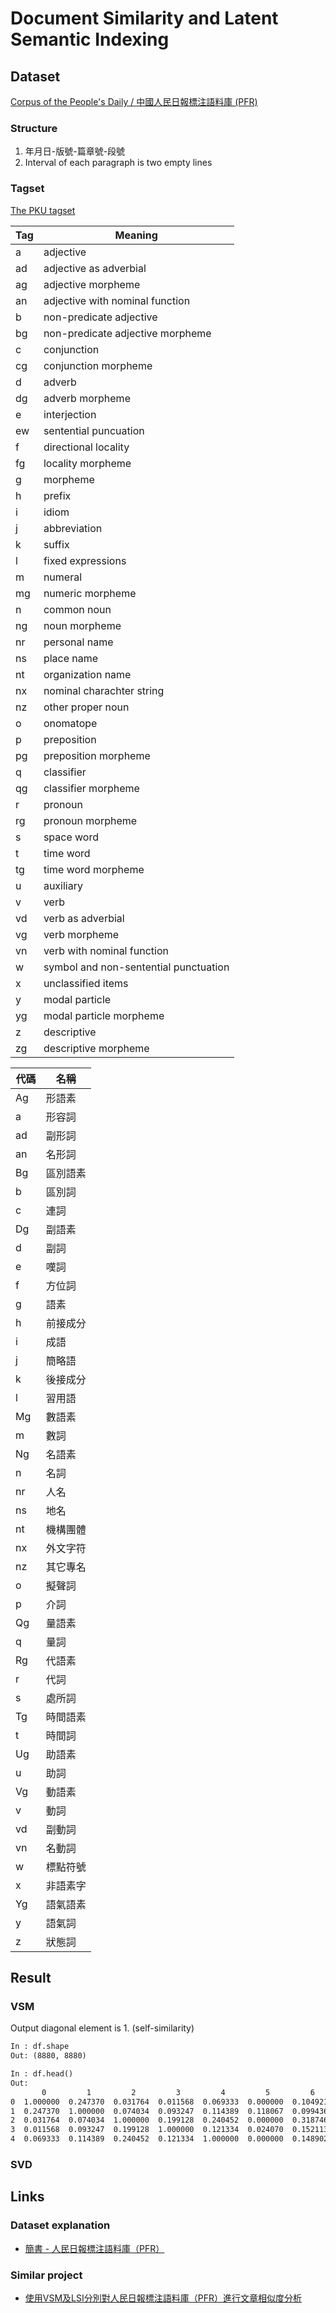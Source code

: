# Document Similarity and Latent Semantic Indexing

## Dataset

[Corpus of the People's Daily / 中國人民日報標注語料庫 (PFR)](http://dx.doi.org/10.18170/DVN/SEYRX5)

### Structure

1. 年月日-版號-篇章號-段號
2. Interval of each paragraph is two empty lines

### Tagset

[The PKU tagset](http://www.lancaster.ac.uk/fass/projects/corpus/babel/PKU_tagset.htm)

Tag|Meaning
---|---------
a  |adjective
ad |adjective as adverbial
ag |adjective morpheme
an |adjective with nominal function
b  |non-predicate adjective
bg |non-predicate adjective morpheme
c  |conjunction
cg |conjunction morpheme
d  |adverb
dg |adverb morpheme
e  |interjection
ew |sentential puncuation
f  |directional locality
fg |locality morpheme
g  |morpheme
h  |prefix
i  |idiom
j  |abbreviation
k  |suffix
l  |fixed expressions
m  |numeral
mg |numeric morpheme
n  |common noun
ng |noun morpheme
nr |personal name
ns |place name
nt |organization name
nx |nominal charachter string
nz |other proper noun
o  |onomatope
p  |preposition
pg |preposition morpheme
q  |classifier
qg |classifier morpheme
r  |pronoun
rg |pronoun morpheme
s  |space word
t  |time word
tg |time word morpheme
u  |auxiliary
v  |verb
vd |verb as adverbial
vg |verb morpheme
vn |verb with nominal function
w  |symbol and non-sentential punctuation
x  |unclassified items
y  |modal particle
yg |modal particle morpheme
z  |descriptive
zg |descriptive morpheme

代碼 |名稱
----|-----
Ag  |形語素
a   |形容詞
ad  |副形詞
an  |名形詞
Bg  |區別語素
b   |區別詞
c   |連詞
Dg  |副語素
d   |副詞
e   |嘆詞
f   |方位詞
g   |語素
h   |前接成分
i   |成語
j   |簡略語
k   |後接成分
l   |習用語
Mg  |數語素
m   |數詞
Ng  |名語素
n   |名詞
nr  |人名
ns  |地名
nt  |機構團體
nx  |外文字符
nz  |其它專名
o   |擬聲詞
p   |介詞
Qg  |量語素
q   |量詞
Rg  |代語素
r   |代詞
s   |處所詞
Tg  |時間語素
t   |時間詞
Ug  |助語素
u   |助詞
Vg  |動語素
v   |動詞
vd  |副動詞
vn  |名動詞
w   |標點符號
x   |非語素字
Yg  |語氣語素
y   |語氣詞
z   |狀態詞

## Result

### VSM

Output diagonal element is 1. (self-similarity)

```txt
In : df.shape
Out: (8880, 8880)

In : df.head()
Out:
       0         1         2         3         4         5         6     \
0  1.000000  0.247370  0.031764  0.011568  0.069333  0.000000  0.104921
1  0.247370  1.000000  0.074034  0.093247  0.114389  0.118067  0.099436
2  0.031764  0.074034  1.000000  0.199128  0.240452  0.000000  0.318746
3  0.011568  0.093247  0.199128  1.000000  0.121334  0.024070  0.152113
4  0.069333  0.114389  0.240452  0.121334  1.000000  0.000000  0.148902
```

### SVD

## Links

### Dataset explanation

* [簡書 - 人民日報標注語料庫（PFR）](https://www.jianshu.com/p/30fa95e143bf)

### Similar project

* [使用VSM及LSI分別對人民日報標注語料庫（PFR）進行文章相似度分析](http://www.pkudodo.com/2018/11/09/%e4%bd%bf%e7%94%a8vsm%e5%8f%8alsi%e5%88%86%e5%88%ab%e5%af%b9%e4%ba%ba%e6%b0%91%e6%97%a5%e6%8a%a5%e6%a0%87%e6%b3%a8%e8%af%ad%e6%96%99%e5%ba%93%ef%bc%88pfr%ef%bc%89%e8%bf%9b%e8%a1%8c%e6%96%87%e7%ab%a0/)
